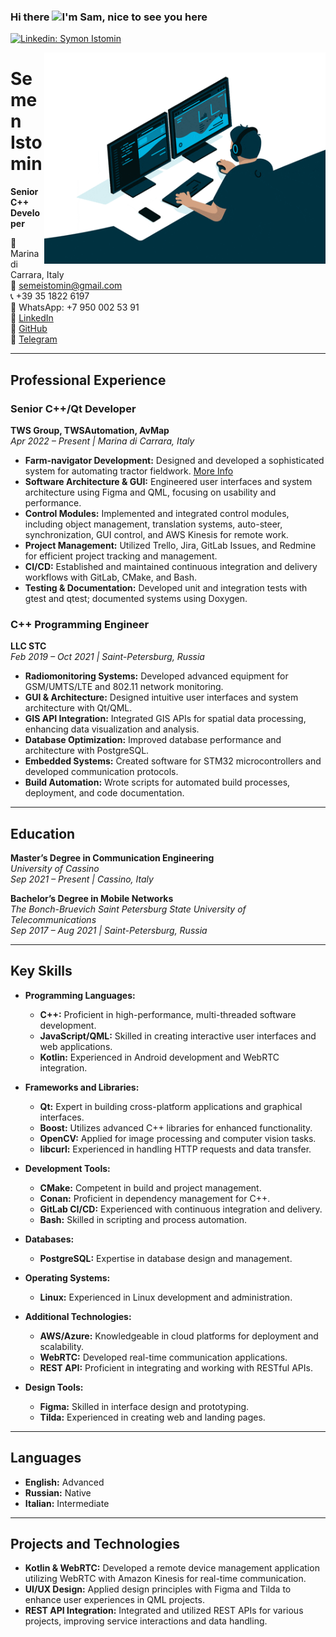 ### Hi there <img src="https://media.giphy.com/media/hvRJCLFzcasrR4ia7z/giphy.gif" width="25px">I'm Sam, nice to see you here

[![Linkedin: Symon Istomin](https://img.shields.io/badge/-Symon%20Istomin-blue?style=flat-square&logo=Linkedin&logoColor=white&link=https://www.linkedin.com/in/semeon-istomin-343361225/)](https://www.linkedin.com/in/semeon-istomin-343361225/)

<img align="right" alt="GIF" src="assets/giphy.gif" width="450" height=width/1.5625 />

# Semen Istomin

**Senior C++ Developer**

📍 Marina di Carrara, Italy  
📧 [semeistomin@gmail.com](mailto:semeistomin@gmail.com)  
📞 +39 35 1822 6197  
📱 WhatsApp: +7 950 002 53 91  
🔗 [LinkedIn](https://www.linkedin.com/in/semeon-istomin)  
🔗 [GitHub](https://github.com/ISsemeon)  
🔗 [Telegram](https://t.me/IstSimone)

---

## Professional Experience

### Senior C++/Qt Developer
**TWS Group, TWSAutomation, AvMap**  
*Apr 2022 – Present | Marina di Carrara, Italy*

- **Farm-navigator Development:** Designed and developed a sophisticated system for automating tractor fieldwork. [More Info](https://www.avmap.it/AgricolturaIntelligente)
- **Software Architecture & GUI:** Engineered user interfaces and system architecture using Figma and QML, focusing on usability and performance.
- **Control Modules:** Implemented and integrated control modules, including object management, translation systems, auto-steer, synchronization, GUI control, and AWS Kinesis for remote work.
- **Project Management:** Utilized Trello, Jira, GitLab Issues, and Redmine for efficient project tracking and management.
- **CI/CD:** Established and maintained continuous integration and delivery workflows with GitLab, CMake, and Bash.
- **Testing & Documentation:** Developed unit and integration tests with gtest and qtest; documented systems using Doxygen.

### C++ Programming Engineer
**LLC STC**  
*Feb 2019 – Oct 2021 | Saint-Petersburg, Russia*

- **Radiomonitoring Systems:** Developed advanced equipment for GSM/UMTS/LTE and 802.11 network monitoring.
- **GUI & Architecture:** Designed intuitive user interfaces and system architecture with Qt/QML.
- **GIS API Integration:** Integrated GIS APIs for spatial data processing, enhancing data visualization and analysis.
- **Database Optimization:** Improved database performance and architecture with PostgreSQL.
- **Embedded Systems:** Created software for STM32 microcontrollers and developed communication protocols.
- **Build Automation:** Wrote scripts for automated build processes, deployment, and code documentation.

---

## Education

**Master’s Degree in Communication Engineering**  
*University of Cassino*  
*Sep 2021 – Present | Cassino, Italy*

**Bachelor’s Degree in Mobile Networks**  
*The Bonch-Bruevich Saint Petersburg State University of Telecommunications*  
*Sep 2017 – Aug 2021 | Saint-Petersburg, Russia*

---

## Key Skills

- **Programming Languages:**
  - **C++:** Proficient in high-performance, multi-threaded software development.
  - **JavaScript/QML:** Skilled in creating interactive user interfaces and web applications.
  - **Kotlin:** Experienced in Android development and WebRTC integration.

- **Frameworks and Libraries:**
  - **Qt:** Expert in building cross-platform applications and graphical interfaces.
  - **Boost:** Utilizes advanced C++ libraries for enhanced functionality.
  - **OpenCV:** Applied for image processing and computer vision tasks.
  - **libcurl:** Experienced in handling HTTP requests and data transfer.

- **Development Tools:**
  - **CMake:** Competent in build and project management.
  - **Conan:** Proficient in dependency management for C++.
  - **GitLab CI/CD:** Experienced with continuous integration and delivery.
  - **Bash:** Skilled in scripting and process automation.

- **Databases:**
  - **PostgreSQL:** Expertise in database design and management.

- **Operating Systems:**
  - **Linux:** Experienced in Linux development and administration.

- **Additional Technologies:**
  - **AWS/Azure:** Knowledgeable in cloud platforms for deployment and scalability.
  - **WebRTC:** Developed real-time communication applications.
  - **REST API:** Proficient in integrating and working with RESTful APIs.

- **Design Tools:**
  - **Figma:** Skilled in interface design and prototyping.
  - **Tilda:** Experienced in creating web and landing pages.

---

## Languages

- **English:** Advanced
- **Russian:** Native
- **Italian:** Intermediate

---

## Projects and Technologies

- **Kotlin & WebRTC:** Developed a remote device management application utilizing WebRTC with Amazon Kinesis for real-time communication.
- **UI/UX Design:** Applied design principles with Figma and Tilda to enhance user experiences in QML projects.
- **REST API Integration:** Integrated and utilized REST APIs for various projects, improving service interactions and data handling.

